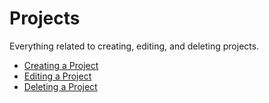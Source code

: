 # Projects

Everything related to creating, editing, and deleting projects.

- [Creating a Project](creating-a-project.md)
- [Editing a Project](editing-a-project.md)
- [Deleting a Project](deleting-a-project.md)

